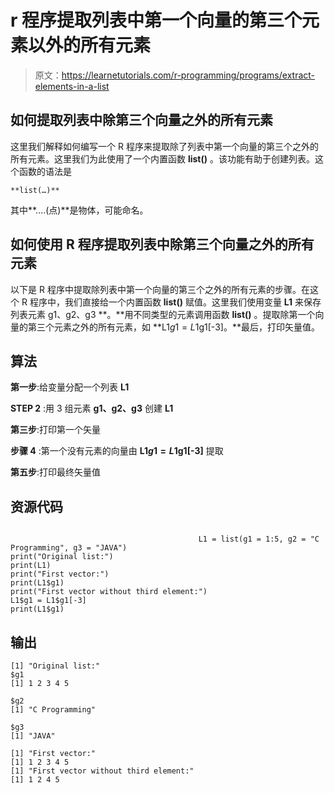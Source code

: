 # r 程序提取列表中第一个向量的第三个元素以外的所有元素

> 原文：<https://learnetutorials.com/r-programming/programs/extract-elements-in-a-list>

## 如何提取列表中除第三个向量之外的所有元素

这里我们解释如何编写一个 R 程序来提取除了列表中第一个向量的第三个之外的所有元素。这里我们为此使用了一个内置函数 **list()** 。该功能有助于创建列表。这个函数的语法是

```
**list(…)** 

```

其中**....(点)**是物体，可能命名。

## 如何使用 R 程序提取列表中除第三个向量之外的所有元素

以下是 R 程序中提取除列表中第一个向量的第三个之外的所有元素的步骤。在这个 R 程序中，我们直接给一个内置函数 **list()** 赋值。这里我们使用变量 **L1** 来保存列表元素 g1、g2、g3 **。**用不同类型的元素调用函数 **list()** 。提取除第一个向量的第三个元素之外的所有元素，如 **L1$g1 = L1$g1[-3]。**最后，打印矢量值。

## 算法

**第一步**:给变量分配一个列表 **L1**

**STEP 2** :用 3 组元素 **g1、g2、g3** 创建 **L1**

**第三步**:打印第一个矢量

**步骤 4** :第一个没有元素的向量由 **L1$g1 = L1$g1[-3]** 提取

**第五步**:打印最终矢量值

## 资源代码

```

                                          L1 = list(g1 = 1:5, g2 = "C Programming", g3 = "JAVA")
print("Original list:")
print(L1)
print("First vector:")
print(L1$g1)
print("First vector without third element:")
L1$g1 = L1$g1[-3]
print(L1$g1)

```

## 输出

```
[1] "Original list:"
$g1
[1] 1 2 3 4 5

$g2
[1] "C Programming"

$g3
[1] "JAVA"

[1] "First vector:"
[1] 1 2 3 4 5
[1] "First vector without third element:"
[1] 1 2 4 5
```